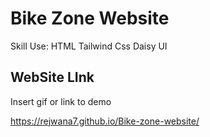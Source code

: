 

# Bike Zone Website

Skill Use: HTML Tailwind Css Daisy UI

## WebSite LInk
Insert gif or link to demo

https://rejwana7.github.io/Bike-zone-website/
